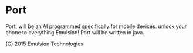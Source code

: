# Port
Port, will be an AI programmed specifically for mobile devices. unlock your phone to everything Emulsion! Port will be written in java.

(C) 2015 Emulsion Technologies
